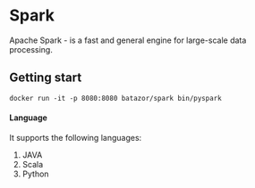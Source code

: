 # Spark
Apache Spark - is a fast and general engine for large-scale data processing.

## Getting start

`docker run -it -p 8080:8080 batazor/spark bin/pyspark`

#### Language

It supports the following languages:

1. JAVA
1. Scala
1. Python
